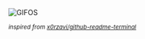<div align="justify">
<picture>
    <source media="(prefers-color-scheme: dark)" srcset="https://i.ibb.co/mLpr23H/output-gif.gif">
    <source media="(prefers-color-scheme: light)" srcset="https://i.ibb.co/mLpr23H/output-gif.gif">
    <img alt="GIFOS" src="https://i.ibb.co/mLpr23H/output-gif.gif">
</picture>

<sub><i>inspired from [x0rzavi/github-readme-terminal](https://github.com/x0rzavi/github-readme-terminal)</i></sub>

</div>

<!-- Image deletion URL: https://ibb.co/FSpkyFB/57c7544e50776d23a3e82fdbcc4e3ecc -->